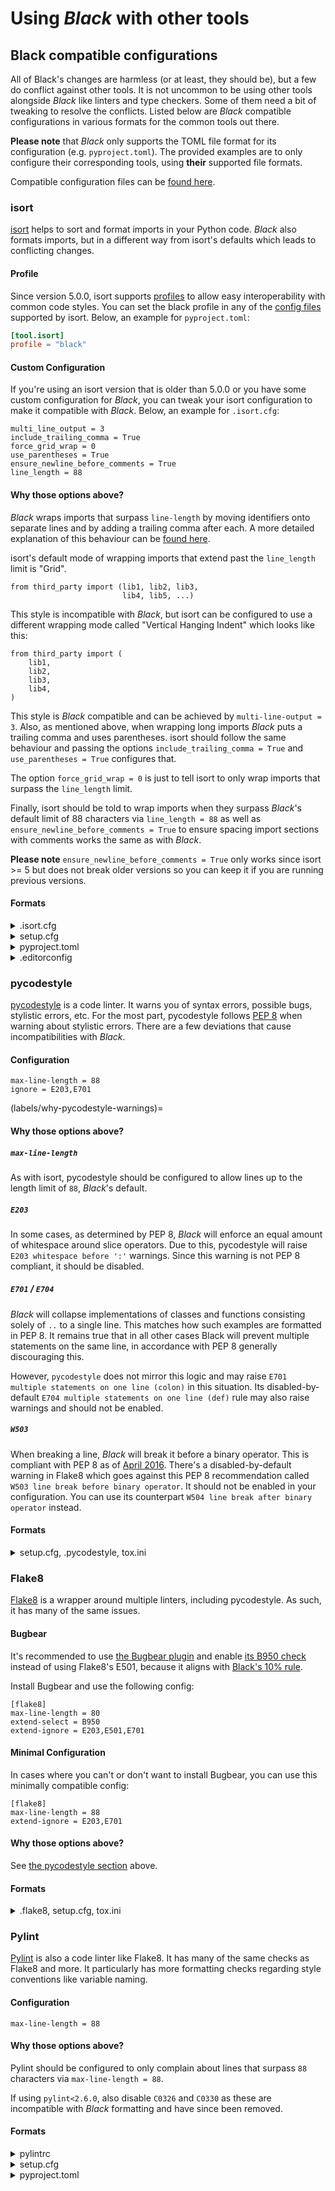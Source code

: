 # Using _Black_ with other tools 
 
## Black compatible configurations 
 
All of Black's changes are harmless (or at least, they should be), but a few do conflict 
against other tools. It is not uncommon to be using other tools alongside _Black_ like 
linters and type checkers. Some of them need a bit of tweaking to resolve the conflicts. 
Listed below are _Black_ compatible configurations in various formats for the common 
tools out there. 
 
**Please note** that _Black_ only supports the TOML file format for its configuration 
(e.g. `pyproject.toml`). The provided examples are to only configure their corresponding 
tools, using **their** supported file formats. 
 
Compatible configuration files can be 
[found here](https://github.com/psf/black/blob/main/docs/compatible_configs/). 
 
### isort 
 
[isort](https://pypi.org/p/isort/) helps to sort and format imports in your Python code. 
_Black_ also formats imports, but in a different way from isort's defaults which leads 
to conflicting changes. 
 
#### Profile 
 
Since version 5.0.0, isort supports 
[profiles](https://pycqa.github.io/isort/docs/configuration/profiles.html) to allow easy 
interoperability with common code styles. You can set the black profile in any of the 
[config files](https://pycqa.github.io/isort/docs/configuration/config_files.html) 
supported by isort. Below, an example for `pyproject.toml`: 
 
```toml 
[tool.isort] 
profile = "black" 
``` 
 
#### Custom Configuration 
 
If you're using an isort version that is older than 5.0.0 or you have some custom 
configuration for _Black_, you can tweak your isort configuration to make it compatible 
with _Black_. Below, an example for `.isort.cfg`: 
 
``` 
multi_line_output = 3 
include_trailing_comma = True 
force_grid_wrap = 0 
use_parentheses = True 
ensure_newline_before_comments = True 
line_length = 88 
``` 
 
#### Why those options above? 
 
_Black_ wraps imports that surpass `line-length` by moving identifiers onto separate 
lines and by adding a trailing comma after each. A more detailed explanation of this 
behaviour can be 
[found here](../the_black_code_style/current_style.md#how-black-wraps-lines). 
 
isort's default mode of wrapping imports that extend past the `line_length` limit is 
"Grid". 
 
```py3 
from third_party import (lib1, lib2, lib3, 
                         lib4, lib5, ...) 
``` 
 
This style is incompatible with _Black_, but isort can be configured to use a different 
wrapping mode called "Vertical Hanging Indent" which looks like this: 
 
```py3 
from third_party import ( 
    lib1, 
    lib2, 
    lib3, 
    lib4, 
) 
``` 
 
This style is _Black_ compatible and can be achieved by `multi-line-output = 3`. Also, 
as mentioned above, when wrapping long imports _Black_ puts a trailing comma and uses 
parentheses. isort should follow the same behaviour and passing the options 
`include_trailing_comma = True` and `use_parentheses = True` configures that. 
 
The option `force_grid_wrap = 0` is just to tell isort to only wrap imports that surpass 
the `line_length` limit. 
 
Finally, isort should be told to wrap imports when they surpass _Black_'s default limit 
of 88 characters via `line_length = 88` as well as 
`ensure_newline_before_comments = True` to ensure spacing import sections with comments 
works the same as with _Black_. 
 
**Please note** `ensure_newline_before_comments = True` only works since isort >= 5 but 
does not break older versions so you can keep it if you are running previous versions. 
 
#### Formats 
 
<details> 
<summary>.isort.cfg</summary> 
 
```ini 
[settings] 
profile = black 
``` 
 
</details> 
 
<details> 
<summary>setup.cfg</summary> 
 
```ini 
[isort] 
profile = black 
``` 
 
</details> 
 
<details> 
<summary>pyproject.toml</summary> 
 
```toml 
[tool.isort] 
profile = 'black' 
``` 
 
</details> 
 
<details> 
<summary>.editorconfig</summary> 
 
```ini 
[*.py] 
profile = black 
``` 
 
</details> 
 
### pycodestyle 
 
[pycodestyle](https://pycodestyle.pycqa.org/) is a code linter. It warns you of syntax 
errors, possible bugs, stylistic errors, etc. For the most part, pycodestyle follows 
[PEP 8](https://www.python.org/dev/peps/pep-0008/) when warning about stylistic errors. 
There are a few deviations that cause incompatibilities with _Black_. 
 
#### Configuration 
 
``` 
max-line-length = 88 
ignore = E203,E701 
``` 
 
(labels/why-pycodestyle-warnings)= 
 
#### Why those options above? 
 
##### `max-line-length` 
 
As with isort, pycodestyle should be configured to allow lines up to the length limit of 
`88`, _Black_'s default. 
 
##### `E203` 
 
In some cases, as determined by PEP 8, _Black_ will enforce an equal amount of 
whitespace around slice operators. Due to this, pycodestyle will raise 
`E203 whitespace before ':'` warnings. Since this warning is not PEP 8 compliant, it 
should be disabled. 
 
##### `E701` / `E704` 
 
_Black_ will collapse implementations of classes and functions consisting solely of `..` 
to a single line. This matches how such examples are formatted in PEP 8. It remains true 
that in all other cases Black will prevent multiple statements on the same line, in 
accordance with PEP 8 generally discouraging this. 
 
However, `pycodestyle` does not mirror this logic and may raise 
`E701 multiple statements on one line (colon)` in this situation. Its 
disabled-by-default `E704 multiple statements on one line (def)` rule may also raise 
warnings and should not be enabled. 
 
##### `W503` 
 
When breaking a line, _Black_ will break it before a binary operator. This is compliant 
with PEP 8 as of 
[April 2016](https://github.com/python/peps/commit/c59c4376ad233a62ca4b3a6060c81368bd21e85b#diff-64ec08cc46db7540f18f2af46037f599). 
There's a disabled-by-default warning in Flake8 which goes against this PEP 8 
recommendation called `W503 line break before binary operator`. It should not be enabled 
in your configuration. You can use its counterpart 
`W504 line break after binary operator` instead. 
 
#### Formats 
 
<details> 
<summary>setup.cfg, .pycodestyle, tox.ini</summary> 
 
```ini 
[pycodestyle] 
max-line-length = 88 
ignore = E203,E701 
``` 
 
</details> 
 
### Flake8 
 
[Flake8](https://pypi.org/p/flake8/) is a wrapper around multiple linters, including 
pycodestyle. As such, it has many of the same issues. 
 
#### Bugbear 
 
It's recommended to use [the Bugbear plugin](https://github.com/PyCQA/flake8-bugbear) 
and enable 
[its B950 check](https://github.com/PyCQA/flake8-bugbear#opinionated-warnings#:~:text=you%20expect%20it.-,B950,-%3A%20Line%20too%20long) 
instead of using Flake8's E501, because it aligns with 
[Black's 10% rule](labels/line-length). 
 
Install Bugbear and use the following config: 
 
``` 
[flake8] 
max-line-length = 80 
extend-select = B950 
extend-ignore = E203,E501,E701 
``` 
 
#### Minimal Configuration 
 
In cases where you can't or don't want to install Bugbear, you can use this minimally 
compatible config: 
 
``` 
[flake8] 
max-line-length = 88 
extend-ignore = E203,E701 
``` 
 
#### Why those options above? 
 
See [the pycodestyle section](labels/why-pycodestyle-warnings) above. 
 
#### Formats 
 
<details> 
<summary>.flake8, setup.cfg, tox.ini</summary> 
 
```ini 
[flake8] 
max-line-length = 88 
extend-ignore = E203,E701 
``` 
 
</details> 
 
### Pylint 
 
[Pylint](https://pypi.org/p/pylint/) is also a code linter like Flake8. It has many of 
the same checks as Flake8 and more. It particularly has more formatting checks regarding 
style conventions like variable naming. 
 
#### Configuration 
 
``` 
max-line-length = 88 
``` 
 
#### Why those options above? 
 
Pylint should be configured to only complain about lines that surpass `88` characters 
via `max-line-length = 88`. 
 
If using `pylint<2.6.0`, also disable `C0326` and `C0330` as these are incompatible with 
_Black_ formatting and have since been removed. 
 
#### Formats 
 
<details> 
<summary>pylintrc</summary> 
 
```ini 
[format] 
max-line-length = 88 
``` 
 
</details> 
 
<details> 
<summary>setup.cfg</summary> 
 
```cfg 
[pylint] 
max-line-length = 88 
``` 
 
</details> 
 
<details> 
<summary>pyproject.toml</summary> 
 
```toml 
[tool.pylint.format] 
max-line-length = "88" 
``` 
 
</details> 
                                                                                                                                                                                                                                                                                                                                                                                                                                             